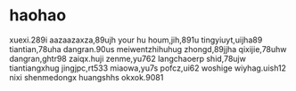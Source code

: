 # haohao
xuexi.289i
aazaazaxza,89ujh
your hu houm,jih,891u
tingyiuyt,uijha89
tiantian,78uha
dangran.90us
meiwentzhihuhug
zhongd,89jjha
qixijie,78uhw
dangran,ghtr98
zaiqx.huji
zenme,yu762
langchaoerp
shid,78ujw
tiantiangxhug
jingjpc,rt533
miaowa,yu7s
pofcz,ui62
woshige
wiyhag.uish12
nixi
shenmedongx
huangshhs
okxok.9081
